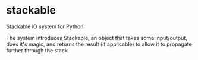 stackable
=========

Stackable IO system for Python

The system introduces Stackable, an object that takes some input/output, does it's magic, and returns the result (if applicable) to allow it to propagate further through the stack.
